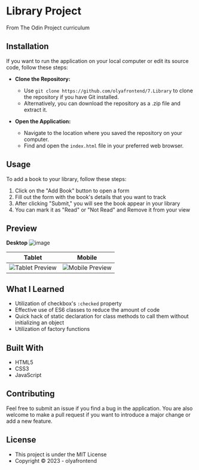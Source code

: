# Library Project
From The Odin Project curriculum

## Installation

If you want to run the application on your local computer or edit its source code, follow these steps:

* **Clone the Repository:**
  - Use `git clone https://github.com/olyafrontend/7.Library` to clone the repository if you have Git installed.
  - Alternatively, you can download the repository as a .zip file and extract it.

* **Open the Application:**
  - Navigate to the location where you saved the repository on your computer.
  - Find and open the `index.html` file in your preferred web browser.

## Usage

To add a book to your library, follow these steps:

1. Click on the "Add Book" button to open a form
2. Fill out the form with the book's details that you want to track
3. After clicking "Submit," you will see the book appear in your library
4. You can mark it as "Read" or "Not Read" and Remove it from your view

## Preview

**Desktop**
![image](https://github.com/olyafrontend/7.Library/assets/120052171/ce9a36f1-48aa-416d-9363-98cd6362a318)


| Tablet | Mobile |
|--------|--------|
| ![Tablet Preview](https://github.com/olyafrontend/7.Library/assets/120052171/f62ea128-e3c3-4568-9224-a86696c898f7)| ![Mobile Preview](https://github.com/olyafrontend/7.Library/assets/120052171/bbc1a671-3cd3-4ec9-8f93-18b2e1f3fa00)|



## What I Learned

* Utilization of checkbox's `:checked` property
* Effective use of ES6 classes to reduce the amount of code 
* Quick hack of static declaration for class methods to call them without initializing an object
* Utilization of factory functions

## Built With

* HTML5
* CSS3
* JavaScript

## Contributing

Feel free to submit an issue if you find a bug in the application. You are also welcome to make a pull request if you want to introduce a major change or add a new feature.

## License

* This project is under the MIT License
* Copyright © 2023 - olyafrontend
